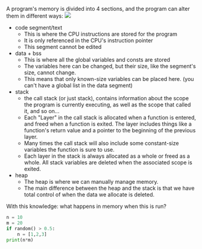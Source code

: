 A program's memory is divided into 4 sections, and the program can alter them in different ways:
![](https://upload.wikimedia.org/wikipedia/commons/thumb/5/50/Program_memory_layout.pdf/page1-234px-Program_memory_layout.pdf.jpg)
* code segment/text
  * This is where the CPU instructions are stored for the program
  * It is only referenced in the CPU's instruction pointer
  * This segment cannot be edited
* data + bss
  * This is where all the global variables and consts are stored
  * The variables here can be changed, but their size, like the segment's size, cannot change.
  * This means that only known-size variables can be placed here. (you can't have a global list in the data segment)
* stack
  * the call stack (or just stack), contains information about the scope the program is currently executing, as well as the scope that called it, and so on...
  * Each "Layer" in the call stack is allocated when a function is entered, and freed when a function is exited. The layer includes things like a function's return value and a pointer to the beginning of the previous layer.
  * Many times the call stack will also include some constant-size variables the function is sure to use.
  * Each layer in the stack is always allocated as a whole or freed as a whole. All stack variables are deleted when the associated scope is exited.
* heap
  * The heap is where we can manually manage memory.
  * The main difference between the heap and the stack is that we have total control of when the data we allocate is deleted.

With this knowledge: what happens in memory when this is run?

```python
n = 10
m = 20
if random() > 0.5:
    n = [1,2,3]
print(n*m)
```